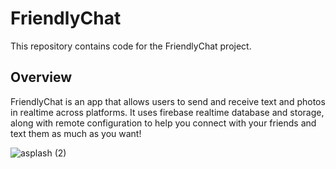 # FriendlyChat

This repository contains code for the FriendlyChat project.

## Overview

FriendlyChat is an app that allows users to send and receive text and photos in realtime across platforms.
It uses firebase realtime database and storage, along with remote configuration to help you connect with your friends and text them as much as you want!

![asplash (2)](https://user-images.githubusercontent.com/57047418/98444522-3a436780-2123-11eb-95b6-37ac8eda3fcc.JPG)

